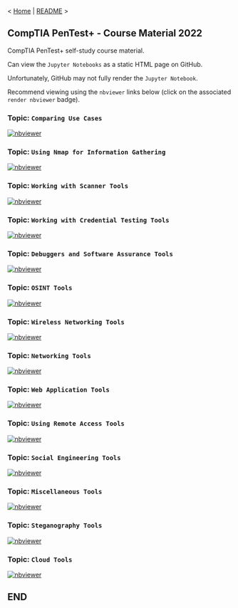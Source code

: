 < [Home](https://github.com/SeanOhAileasa) | [README](https://github.com/SeanOhAileasa/ptp-penetration-testing-tools/blob/main/README.md) >

## CompTIA PenTest+ - Course Material 2022

CompTIA PenTest+ self-study course material.

Can view the ``Jupyter Notebooks`` as a static HTML page on GitHub.

Unfortunately, GitHub may not fully render the ``Jupyter Notebook``.

Recommend viewing using the ``nbviewer`` links below (click on the associated ``render nbviewer`` badge).

### Topic: ``Comparing Use Cases`` 

[![nbviewer](https://raw.githubusercontent.com/jupyter/design/master/logos/Badges/nbviewer_badge.svg)](https://nbviewer.jupyter.org/github/SeanOhAileasa/ptp-penetration-testing-tools/blob/main/ptp-penetration-testing-tools-comparing-use-cases.ipynb)

### Topic: ``Using Nmap for Information Gathering`` 

[![nbviewer](https://raw.githubusercontent.com/jupyter/design/master/logos/Badges/nbviewer_badge.svg)](https://nbviewer.jupyter.org/github/SeanOhAileasa/ptp-penetration-testing-tools/blob/main/ptp-penetration-testing-tools-using-nmap-for-information-gathering.ipynb)

### Topic: ``Working with Scanner Tools`` 

[![nbviewer](https://raw.githubusercontent.com/jupyter/design/master/logos/Badges/nbviewer_badge.svg)](https://nbviewer.jupyter.org/github/SeanOhAileasa/ptp-penetration-testing-tools/blob/main/ptp-penetration-testing-tools-working-with-scanner-tools.ipynb)

### Topic: ``Working with Credential Testing Tools`` 

[![nbviewer](https://raw.githubusercontent.com/jupyter/design/master/logos/Badges/nbviewer_badge.svg)](https://nbviewer.jupyter.org/github/SeanOhAileasa/ptp-penetration-testing-tools/blob/main/ptp-penetration-testing-tools-working-with-credential-testing-tools.ipynb)

### Topic: ``Debuggers and Software Assurance Tools`` 

[![nbviewer](https://raw.githubusercontent.com/jupyter/design/master/logos/Badges/nbviewer_badge.svg)](https://nbviewer.jupyter.org/github/SeanOhAileasa/ptp-penetration-testing-tools/blob/main/ptp-penetration-testing-tools-debuggers-and-software-assurance-tools.ipynb)

### Topic: ``OSINT Tools`` 

[![nbviewer](https://raw.githubusercontent.com/jupyter/design/master/logos/Badges/nbviewer_badge.svg)](https://nbviewer.jupyter.org/github/SeanOhAileasa/ptp-penetration-testing-tools/blob/main/ptp-penetration-testing-tools-osint-tools.ipynb)

### Topic: ``Wireless Networking Tools`` 

[![nbviewer](https://raw.githubusercontent.com/jupyter/design/master/logos/Badges/nbviewer_badge.svg)](https://nbviewer.jupyter.org/github/SeanOhAileasa/ptp-penetration-testing-tools/blob/main/ptp-penetration-testing-tools-wireless-networking-tools.ipynb)

### Topic: ``Networking Tools`` 

[![nbviewer](https://raw.githubusercontent.com/jupyter/design/master/logos/Badges/nbviewer_badge.svg)](https://nbviewer.jupyter.org/github/SeanOhAileasa/ptp-penetration-testing-tools/blob/main/ptp-penetration-testing-tools-networking-tools.ipynb)

### Topic: ``Web Application Tools`` 

[![nbviewer](https://raw.githubusercontent.com/jupyter/design/master/logos/Badges/nbviewer_badge.svg)](https://nbviewer.jupyter.org/github/SeanOhAileasa/ptp-penetration-testing-tools/blob/main/ptp-penetration-testing-tools-web-application-tools.ipynb)

### Topic: ``Using Remote Access Tools`` 

[![nbviewer](https://raw.githubusercontent.com/jupyter/design/master/logos/Badges/nbviewer_badge.svg)](https://nbviewer.jupyter.org/github/SeanOhAileasa/ptp-penetration-testing-tools/blob/main/ptp-penetration-testing-tools-using-remote-access-tools.ipynb)

### Topic: ``Social Engineering Tools`` 

[![nbviewer](https://raw.githubusercontent.com/jupyter/design/master/logos/Badges/nbviewer_badge.svg)](https://nbviewer.jupyter.org/github/SeanOhAileasa/ptp-penetration-testing-tools/blob/main/ptp-penetration-testing-tools-social-engineering-tools.ipynb)

### Topic: ``Miscellaneous Tools`` 

[![nbviewer](https://raw.githubusercontent.com/jupyter/design/master/logos/Badges/nbviewer_badge.svg)](https://nbviewer.jupyter.org/github/SeanOhAileasa/ptp-penetration-testing-tools/blob/main/ptp-penetration-testing-tools-miscellaneous-tools.ipynb)

### Topic: ``Steganography Tools`` 

[![nbviewer](https://raw.githubusercontent.com/jupyter/design/master/logos/Badges/nbviewer_badge.svg)](https://nbviewer.jupyter.org/github/SeanOhAileasa/ptp-penetration-testing-tools/blob/main/ptp-penetration-testing-tools-steganography-tools.ipynb)

### Topic: ``Cloud Tools`` 

[![nbviewer](https://raw.githubusercontent.com/jupyter/design/master/logos/Badges/nbviewer_badge.svg)](https://nbviewer.jupyter.org/github/SeanOhAileasa/ptp-penetration-testing-tools/blob/main/ptp-penetration-testing-tools-cloud-tools.ipynb)


## END